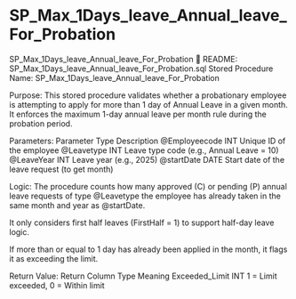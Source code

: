 # SP_Max_1Days_leave_Annual_leave_For_Probation
SP_Max_1Days_leave_Annual_leave_For_Probation
📄 README: SP_Max_1Days_leave_Annual_leave_For_Probation.sql
Stored Procedure Name:
SP_Max_1Days_leave_Annual_leave_For_Probation

Purpose:
This stored procedure validates whether a probationary employee is attempting to apply for more than 1 day of Annual Leave in a given month.
It enforces the maximum 1-day annual leave per month rule during the probation period.

Parameters:
Parameter	Type	Description
@Employeecode	INT	Unique ID of the employee
@Leavetype	INT	Leave type code (e.g., Annual Leave = 10)
@LeaveYear	INT	Leave year (e.g., 2025)
@startDate	DATE	Start date of the leave request (to get month)

Logic:
The procedure counts how many approved (C) or pending (P) annual leave requests of type @Leavetype the employee has already taken in the same month and year as @startDate.

It only considers first half leaves (FirstHalf = 1) to support half-day leave logic.

If more than or equal to 1 day has already been applied in the month, it flags it as exceeding the limit.

Return Value:
Return Column	Type	Meaning
Exceeded_Limit	INT	1 = Limit exceeded, 0 = Within limit

